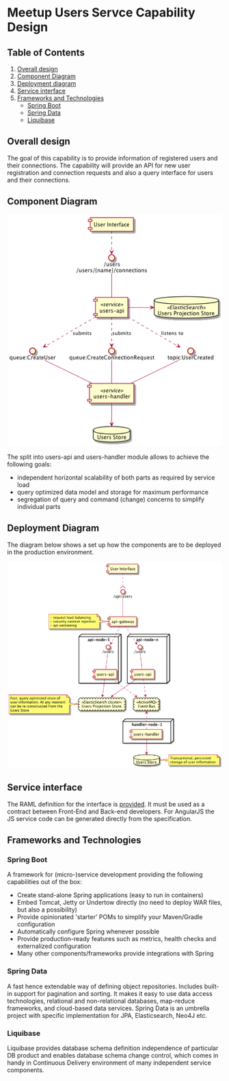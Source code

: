 # Meetup Users Servce Capability Design
## Table of Contents
1. [Overall design](#overall-design)
2. [Component Diagram](#component-diagram)
3. [Deployment diagram](#deployment-diagram)
4. [Service interface](#service-interface)
5. [Frameworks and Technologies](#frameworks-technologies)
    - [Spring Boot](#spring-boot)
    - [Spring Data](#spring-data)
    - [Liquibase](#liquibase)

## Overall design<a name="overall-design"/>
The goal of this capability is to provide information of registered users and their connections.
The capability will provide an API for new user registration and connection requests and also a query
interface for users and their connections.

## Component Diagram<a name="component-diagram" />

![Component diagram](img/users-component.png)

The split into users-api and users-handler module allows to achieve the following goals:

- independent horizontal scalability of both parts as required by service load
- query optimized data model and storage for maximum performance
- segregation of query and command (change) concerns to simplify individual parts

## Deployment Diagram<a name="deployment-diagram" />
The diagram below shows a set up how the components are to be deployed in the production environment.

![Deployment diagram](img/users-deployment.png)

## Service interface<a name="service-interface" />
The RAML definition for the interface is [provided](api/meetup-users.raml). It must be used as a contract between
Front-End and Back-end developers. For AngularJS the JS service code can be generated directly from the specification.

## Frameworks and Technologies<a name="frameworks-technologies" />

### Spring Boot<a name="spring-boot" />
A framework for (micro-)service development providing the following capabilities out of the box:

- Create stand-alone Spring applications (easy to run in containers)
- Embed Tomcat, Jetty or Undertow directly (no need to deploy WAR files, but also a possibility)
- Provide opinionated 'starter' POMs to simplify your Maven/Gradle configuration
- Automatically configure Spring whenever possible
- Provide production-ready features such as metrics, health checks and externalized configuration
- Many other components/frameworks provide integrations with Spring

### Spring Data<a name="spring-data" />
A fast hence extendable way of defining object repositories. Includes built-in support for pagination and sorting.
It makes it easy to use data access technologies, relational and non-relational databases, map-reduce frameworks,
and cloud-based data services. Spring Data is an umbrella project with specific implementation for JPA, Elasticsearch,
Neo4J etc.

### Liquibase<a name="liquibase" />
Liquibase provides database schema definition independence of particular DB product and enables database schema
change control, which comes in handy in Continuous Delivery environment of many independent service components.

